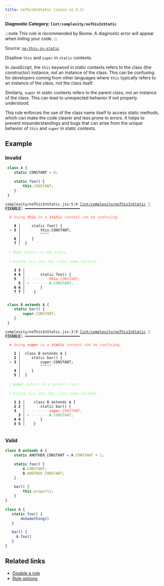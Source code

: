 ```yaml
---
title: noThisInStatic (since v1.3.1)
---
```


**Diagnostic Category: `lint/complexity/noThisInStatic`**

:::note
This rule is recommended by Biome. A diagnostic error will appear when linting your code.
:::

Source: <a href="https://github.com/mysticatea/eslint-plugin/blob/master/docs/rules/no-this-in-static.md" target="_blank"><code>no-this-in-static</code></a>

Disallow `this` and `super` in `static` contexts.

In JavaScript, the `this` keyword in static contexts refers to the class (the constructor) instance,
not an instance of the class. This can be confusing for developers coming from other languages where
`this` typically refers to an instance of the class, not the class itself.

Similarly, `super` in static contexts refers to the parent class, not an instance of the class.
This can lead to unexpected behavior if not properly understood.

This rule enforces the use of the class name itself to access static methods,
which can make the code clearer and less prone to errors. It helps to prevent
misunderstandings and bugs that can arise from the unique behavior of `this` and `super` in static contexts.

## Example

### Invalid

```jsx
 class A {
    static CONSTANT = 0;

    static foo() {
        this.CONSTANT;
    }
 }
```

<pre class="language-text"><code class="language-text">complexity/noThisInStatic.jsx:5:9 <a href="https://biomejs.dev/linter/rules/no-this-in-static">lint/complexity/noThisInStatic</a> <span style="color: #000; background-color: #ddd;"> FIXABLE </span> ━━━━━━━━━━━━━━━━━━━━━━━━━

<strong><span style="color: Tomato;">  </span></strong><strong><span style="color: Tomato;">✖</span></strong> <span style="color: Tomato;">Using </span><span style="color: Tomato;"><strong>this</strong></span><span style="color: Tomato;"> in a </span><span style="color: Tomato;"><strong>static</strong></span><span style="color: Tomato;"> context can be confusing.</span>
  
    <strong>4 │ </strong>    static foo() {
<strong><span style="color: Tomato;">  </span></strong><strong><span style="color: Tomato;">&gt;</span></strong> <strong>5 │ </strong>        this.CONSTANT;
   <strong>   │ </strong>        <strong><span style="color: Tomato;">^</span></strong><strong><span style="color: Tomato;">^</span></strong><strong><span style="color: Tomato;">^</span></strong><strong><span style="color: Tomato;">^</span></strong>
    <strong>6 │ </strong>    }
    <strong>7 │ </strong> }
  
<strong><span style="color: lightgreen;">  </span></strong><strong><span style="color: lightgreen;">ℹ</span></strong> <span style="color: lightgreen;"><strong>this</strong></span><span style="color: lightgreen;"> refers to the class.</span>
  
<strong><span style="color: lightgreen;">  </span></strong><strong><span style="color: lightgreen;">ℹ</span></strong> <span style="color: lightgreen;">Unsafe fix</span><span style="color: lightgreen;">: </span><span style="color: lightgreen;">Use the class name instead.</span>
  
    <strong>3</strong> <strong>3</strong><strong> │ </strong>  
    <strong>4</strong> <strong>4</strong><strong> │ </strong>      static foo() {
    <strong>5</strong>  <strong> │ </strong><span style="color: Tomato;">-</span> <span style="color: Tomato;"><span style="opacity: 0.8;">·</span></span><span style="color: Tomato;"><span style="opacity: 0.8;">·</span></span><span style="color: Tomato;"><span style="opacity: 0.8;">·</span></span><span style="color: Tomato;"><span style="opacity: 0.8;">·</span></span><span style="color: Tomato;"><span style="opacity: 0.8;">·</span></span><span style="color: Tomato;"><span style="opacity: 0.8;">·</span></span><span style="color: Tomato;"><span style="opacity: 0.8;">·</span></span><span style="color: Tomato;"><span style="opacity: 0.8;">·</span></span><span style="color: Tomato;"><strong>t</strong></span><span style="color: Tomato;"><strong>h</strong></span><span style="color: Tomato;"><strong>i</strong></span><span style="color: Tomato;"><strong>s</strong></span><span style="color: Tomato;">.</span><span style="color: Tomato;">C</span><span style="color: Tomato;">O</span><span style="color: Tomato;">N</span><span style="color: Tomato;">S</span><span style="color: Tomato;">T</span><span style="color: Tomato;">A</span><span style="color: Tomato;">N</span><span style="color: Tomato;">T</span><span style="color: Tomato;">;</span>
      <strong>5</strong><strong> │ </strong><span style="color: MediumSeaGreen;">+</span> <span style="color: MediumSeaGreen;"><span style="opacity: 0.8;">·</span></span><span style="color: MediumSeaGreen;"><span style="opacity: 0.8;">·</span></span><span style="color: MediumSeaGreen;"><span style="opacity: 0.8;">·</span></span><span style="color: MediumSeaGreen;"><span style="opacity: 0.8;">·</span></span><span style="color: MediumSeaGreen;"><span style="opacity: 0.8;">·</span></span><span style="color: MediumSeaGreen;"><span style="opacity: 0.8;">·</span></span><span style="color: MediumSeaGreen;"><span style="opacity: 0.8;">·</span></span><span style="color: MediumSeaGreen;"><span style="opacity: 0.8;">·</span></span><span style="color: MediumSeaGreen;"><strong>A</strong></span><span style="color: MediumSeaGreen;">.</span><span style="color: MediumSeaGreen;">C</span><span style="color: MediumSeaGreen;">O</span><span style="color: MediumSeaGreen;">N</span><span style="color: MediumSeaGreen;">S</span><span style="color: MediumSeaGreen;">T</span><span style="color: MediumSeaGreen;">A</span><span style="color: MediumSeaGreen;">N</span><span style="color: MediumSeaGreen;">T</span><span style="color: MediumSeaGreen;">;</span>
    <strong>6</strong> <strong>6</strong><strong> │ </strong>      }
    <strong>7</strong> <strong>7</strong><strong> │ </strong>   }
  
</code></pre>

```jsx
 class B extends A {
    static bar() {
        super.CONSTANT;
    }
 }
```

<pre class="language-text"><code class="language-text">complexity/noThisInStatic.jsx:3:9 <a href="https://biomejs.dev/linter/rules/no-this-in-static">lint/complexity/noThisInStatic</a> <span style="color: #000; background-color: #ddd;"> FIXABLE </span> ━━━━━━━━━━━━━━━━━━━━━━━━━

<strong><span style="color: Tomato;">  </span></strong><strong><span style="color: Tomato;">✖</span></strong> <span style="color: Tomato;">Using </span><span style="color: Tomato;"><strong>super</strong></span><span style="color: Tomato;"> in a </span><span style="color: Tomato;"><strong>static</strong></span><span style="color: Tomato;"> context can be confusing.</span>
  
    <strong>1 │ </strong> class B extends A {
    <strong>2 │ </strong>    static bar() {
<strong><span style="color: Tomato;">  </span></strong><strong><span style="color: Tomato;">&gt;</span></strong> <strong>3 │ </strong>        super.CONSTANT;
   <strong>   │ </strong>        <strong><span style="color: Tomato;">^</span></strong><strong><span style="color: Tomato;">^</span></strong><strong><span style="color: Tomato;">^</span></strong><strong><span style="color: Tomato;">^</span></strong><strong><span style="color: Tomato;">^</span></strong>
    <strong>4 │ </strong>    }
    <strong>5 │ </strong> }
  
<strong><span style="color: lightgreen;">  </span></strong><strong><span style="color: lightgreen;">ℹ</span></strong> <span style="color: lightgreen;"><strong>super</strong></span><span style="color: lightgreen;"> refers to a parent class.</span>
  
<strong><span style="color: lightgreen;">  </span></strong><strong><span style="color: lightgreen;">ℹ</span></strong> <span style="color: lightgreen;">Unsafe fix</span><span style="color: lightgreen;">: </span><span style="color: lightgreen;">Use the class name instead.</span>
  
    <strong>1</strong> <strong>1</strong><strong> │ </strong>   class B extends A {
    <strong>2</strong> <strong>2</strong><strong> │ </strong>      static bar() {
    <strong>3</strong>  <strong> │ </strong><span style="color: Tomato;">-</span> <span style="color: Tomato;"><span style="opacity: 0.8;">·</span></span><span style="color: Tomato;"><span style="opacity: 0.8;">·</span></span><span style="color: Tomato;"><span style="opacity: 0.8;">·</span></span><span style="color: Tomato;"><span style="opacity: 0.8;">·</span></span><span style="color: Tomato;"><span style="opacity: 0.8;">·</span></span><span style="color: Tomato;"><span style="opacity: 0.8;">·</span></span><span style="color: Tomato;"><span style="opacity: 0.8;">·</span></span><span style="color: Tomato;"><span style="opacity: 0.8;">·</span></span><span style="color: Tomato;"><strong>s</strong></span><span style="color: Tomato;"><strong>u</strong></span><span style="color: Tomato;"><strong>p</strong></span><span style="color: Tomato;"><strong>e</strong></span><span style="color: Tomato;"><strong>r</strong></span><span style="color: Tomato;">.</span><span style="color: Tomato;">C</span><span style="color: Tomato;">O</span><span style="color: Tomato;">N</span><span style="color: Tomato;">S</span><span style="color: Tomato;">T</span><span style="color: Tomato;">A</span><span style="color: Tomato;">N</span><span style="color: Tomato;">T</span><span style="color: Tomato;">;</span>
      <strong>3</strong><strong> │ </strong><span style="color: MediumSeaGreen;">+</span> <span style="color: MediumSeaGreen;"><span style="opacity: 0.8;">·</span></span><span style="color: MediumSeaGreen;"><span style="opacity: 0.8;">·</span></span><span style="color: MediumSeaGreen;"><span style="opacity: 0.8;">·</span></span><span style="color: MediumSeaGreen;"><span style="opacity: 0.8;">·</span></span><span style="color: MediumSeaGreen;"><span style="opacity: 0.8;">·</span></span><span style="color: MediumSeaGreen;"><span style="opacity: 0.8;">·</span></span><span style="color: MediumSeaGreen;"><span style="opacity: 0.8;">·</span></span><span style="color: MediumSeaGreen;"><span style="opacity: 0.8;">·</span></span><span style="color: MediumSeaGreen;"><strong>A</strong></span><span style="color: MediumSeaGreen;">.</span><span style="color: MediumSeaGreen;">C</span><span style="color: MediumSeaGreen;">O</span><span style="color: MediumSeaGreen;">N</span><span style="color: MediumSeaGreen;">S</span><span style="color: MediumSeaGreen;">T</span><span style="color: MediumSeaGreen;">A</span><span style="color: MediumSeaGreen;">N</span><span style="color: MediumSeaGreen;">T</span><span style="color: MediumSeaGreen;">;</span>
    <strong>4</strong> <strong>4</strong><strong> │ </strong>      }
    <strong>5</strong> <strong>5</strong><strong> │ </strong>   }
  
</code></pre>

### Valid

```jsx
class B extends A {
    static ANOTHER_CONSTANT = A.CONSTANT + 1;

    static foo() {
        A.CONSTANT;
        B.ANOTHER_CONSTANT;
    }

    bar() {
        this.property;
    }
}
```

```jsx
class A {
   static foo() {
       doSomething()
   }

   bar() {
     A.foo()
   }
}
```

## Related links

- [Disable a rule](/linter/#disable-a-lint-rule)
- [Rule options](/linter/#rule-options)
